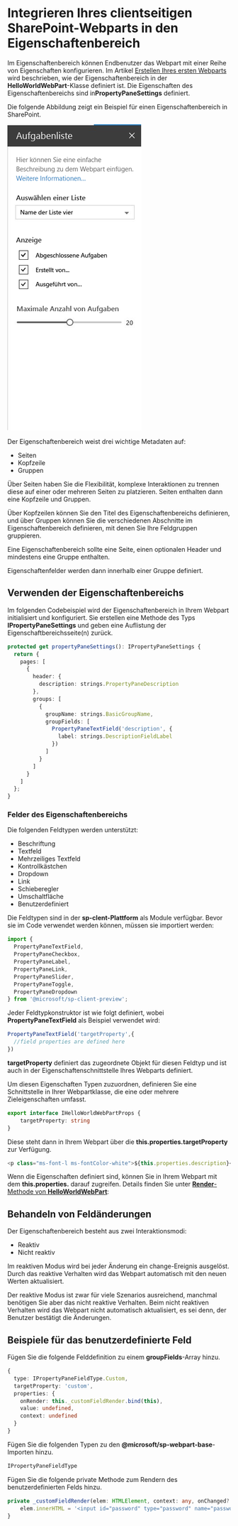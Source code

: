 # <a name="integrate-your-sharepoint-client-side-web-part-with-the-property-pane"></a>Integrieren Ihres clientseitigen SharePoint-Webparts in den Eigenschaftenbereich

Im Eigenschaftenbereich können Endbenutzer das Webpart mit einer Reihe von Eigenschaften konfigurieren. Im Artikel [Erstellen Ihres ersten Webparts](../get-started/build-a-hello-world-web-part) wird beschrieben, wie der Eigenschaftenbereich in der **HelloWorldWebPart**-Klasse definiert ist. Die Eigenschaften des Eigenschaftenbereichs sind in**PropertyPaneSettings** definiert.

Die folgende Abbildung zeigt ein Beispiel für einen Eigenschaftenbereich in SharePoint.

![Beispiel für Eigenschaftenbereich](../../../../images/property-pane-example.png)

Der Eigenschaftenbereich weist drei wichtige Metadaten auf:

* Seiten
* Kopfzeile
* Gruppen

Über Seiten haben Sie die Flexibilität, komplexe Interaktionen zu trennen diese auf einer oder mehreren Seiten zu platzieren. Seiten enthalten dann eine Kopfzeile und Gruppen.

Über Kopfzeilen können Sie den Titel des Eigenschaftenbereichs definieren, und über Gruppen können Sie die verschiedenen Abschnitte im Eigenschaftenbereich definieren, mit denen Sie Ihre Feldgruppen gruppieren. 

Eine Eigenschaftenbereich sollte eine Seite, einen optionalen Header und mindestens eine Gruppe enthalten.

Eigenschaftenfelder werden dann innerhalb einer Gruppe definiert. 

## <a name="using-the-property-pane"></a>Verwenden der Eigenschaftenbereichs

Im folgenden Codebeispiel wird der Eigenschaftenbereich in Ihrem Webpart initialisiert und konfiguriert. Sie erstellen eine Methode des Typs **IPropertyPaneSettings** und geben eine Auflistung der Eigenschaftbereichsseite(n) zurück.

```ts
protected get propertyPaneSettings(): IPropertyPaneSettings {
  return {
    pages: [
      {
        header: {
          description: strings.PropertyPaneDescription
        },
        groups: [
          {
            groupName: strings.BasicGroupName,
            groupFields: [
              PropertyPaneTextField('description', {
                label: strings.DescriptionFieldLabel
              })
            ]
          }
        ]
      }
    ]
  };
}
```

### <a name="property-pane-fields"></a>Felder des Eigenschaftenbereichs

Die folgenden Feldtypen werden unterstützt:

* Beschriftung
* Textfeld
* Mehrzeiliges Textfeld
* Kontrollkästchen
* Dropdown
* Link
* Schieberegler
* Umschaltfläche
* Benutzerdefiniert

Die Feldtypen sind in der **sp-clent-Plattform** als Module verfügbar. Bevor sie im Code verwendet werden können, müssen sie importiert werden:

```ts
import {
  PropertyPaneTextField,
  PropertyPaneCheckbox,
  PropertyPaneLabel,
  PropertyPaneLink,
  PropertyPaneSlider,
  PropertyPaneToggle,
  PropertyPaneDropdown
} from '@microsoft/sp-client-preview';
```

Jeder Feldtypkonstruktor ist wie folgt definiert, wobei **PropertyPaneTextField** als Beispiel verwendet wird:

```ts
PropertyPaneTextField('targetProperty',{
  //field properties are defined here
})
```

**targetProperty** definiert das zugeordnete Objekt für diesen Feldtyp und ist auch in der Eigenschaftenschnittstelle Ihres Webparts definiert.

Um diesen Eigenschaften Typen zuzuordnen, definieren Sie eine Schnittstelle in Ihrer Webpartklasse, die eine oder mehrere Zieleigenschaften umfasst.

```ts
export interface IHelloWorldWebPartProps {
    targetProperty: string
}
```

Diese steht dann in Ihrem Webpart über die **this.properties.targetProperty** zur Verfügung.

```ts
<p class="ms-font-l ms-fontColor-white">${this.properties.description}</p>
```

Wenn die Eigenschaften definiert sind, können Sie in Ihrem Webpart mit dem **this.properties.<Eigenschaftswert>** darauf zugreifen. Details finden Sie unter [**Render**-Methode von **HelloWorldWebPart**](../get-started/build-a-hello-world-web-part#web-part-render-method):

## <a name="handling-field-changes"></a>Behandeln von Feldänderungen

Der Eigenschaftenbereich besteht aus zwei Interaktionsmodi:

* Reaktiv
* Nicht reaktiv

Im reaktiven Modus wird bei jeder Änderung ein change-Ereignis ausgelöst. Durch das reaktive Verhalten wird das Webpart automatisch mit den neuen Werten aktualisiert.

Der reaktive Modus ist zwar für viele Szenarios ausreichend, manchmal benötigen Sie aber das nicht reaktive Verhalten. Beim nicht reaktiven Verhalten wird das Webpart nicht automatisch aktualisiert, es sei denn, der Benutzer bestätigt die Änderungen.

## <a name="custom-field-example"></a>Beispiele für das benutzerdefinierte Feld

Fügen Sie die folgende Felddefinition zu einem **groupFields**-Array hinzu.

```ts
{
  type: IPropertyPaneFieldType.Custom,
  targetProperty: 'custom',
  properties: {
    onRender: this._customFieldRender.bind(this),
    value: undefined,
    context: undefined
  }
}
```

Fügen Sie die folgenden Typen zu den **@microsoft/sp-webpart-base**-Importen hinzu.

```ts
IPropertyPaneFieldType
```

Fügen Sie die folgende private Methode zum Rendern des benutzerdefinierten Felds hinzu.

```ts
private _customFieldRender(elem: HTMLElement, context: any, onChanged?: IOnCustomPropertyFieldChanged): void {
    elem.innerHTML = '<input id="password" type="password" name="password" class="ms-TextField-field">';
}
```
